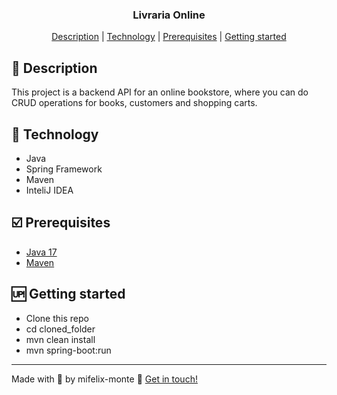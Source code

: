 <h3 align="center">
  Livraria Online
</h3>

<p align="center">
  <a href="#book-description">Description</a> |
  <a href="#rocket-technology">Technology</a> |
  <a href="#ballot_box_with_check-prerequisites">Prerequisites</a> |
  <a href="#up-getting-started">Getting started</a>
</p>

## [](#description):book: Description
<p>
This project is a backend API for an online bookstore, where you can do CRUD operations for books, customers and shopping carts.</p>

## [](#technology):rocket: Technology
- Java
- Spring Framework
- Maven
- InteliJ IDEA

## [](#prerequisites):ballot_box_with_check: Prerequisites
-   [Java 17](https://www.oracle.com/java/technologies/javase/jdk17-archive-downloads.html)
-   [Maven](https://maven.apache.org/install.html)

## [](#getting-started):up: Getting started

-  Clone this repo
-  cd cloned_folder
-  mvn clean install
-  mvn spring-boot:run

----------

Made with 💙 by mifelix-monte  👋  [Get in touch!](https://www.linkedin.com/in/michele-monteiro-036750103/)
